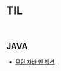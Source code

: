 # TIL

<br>

## JAVA
* [모던 자바 인 액션](https://github.com/pika96/TIL/tree/master/Morden%20Java%20in%20Action)